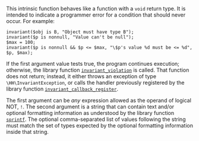 This intrinsic function behaves like a function with a `void` return type. It is intended to indicate a programmer error for a condition that
should never occur.  For example:

```Hack
invariant($obj is B, "Object must have type B");
invariant($p is nonnull, "Value can't be null");
$max = 100;
invariant($p is nonnull && $p <= $max, "\$p's value %d must be <= %d", $p, $max);
```

If the first argument value tests true, the program continues execution; otherwise, the library function
[`invariant_violation`](http://www.php.net/invariant_violation) is called. That function does not return; instead, it either throws an
exception of type `\HH\InvariantException`, or calls the handler previously registered by the library function
[`invariant_callback_register`](http://www.php.net/invariant_callback_register).

The first argument can be *any* expression allowed as the operand of logical NOT, `!`. The second argument is a string that can contain
text and/or optional formatting information as understood by the library function [`sprintf`](http://www.php.net/sprintf).  The optional
comma-separated list of values following the string must match the set of types expected by the optional formatting information inside that string.
